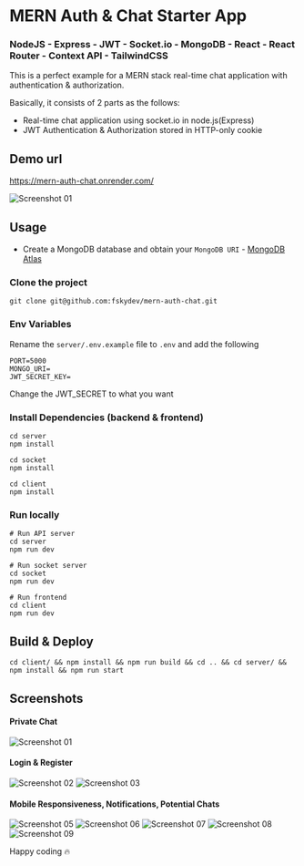 # MERN Auth & Chat Starter App

### NodeJS - Express - JWT -  Socket.io - MongoDB - React - React Router - Context API - TailwindCSS

This is a perfect example for a MERN stack real-time chat application with authentication & authorization.

Basically, it consists of 2 parts as the follows:
- Real-time chat application using socket.io in node.js(Express)
- JWT Authentication & Authorization stored in HTTP-only cookie

## Demo url
https://mern-auth-chat.onrender.com/

![Screenshot 01](https://github.com/fskydev/mern-auth-chat/assets/61609164/1f4ccc2e-bb9e-4e12-8674-624ba5dbdbf4)

## Usage
- Create a MongoDB database and obtain your `MongoDB URI` - [MongoDB Atlas](https://www.mongodb.com/cloud/atlas/register)
### Clone the project

```
git clone git@github.com:fskydev/mern-auth-chat.git
```

### Env Variables

Rename the `server/.env.example` file to `.env` and add the following

```
PORT=5000
MONGO_URI=
JWT_SECRET_KEY=
```

Change the JWT_SECRET to what you want

### Install Dependencies (backend & frontend)
```
cd server
npm install
```
```
cd socket
npm install
```
```
cd client
npm install
```
### Run locally

```
# Run API server
cd server
npm run dev
```
```
# Run socket server
cd socket
npm run dev
```
```
# Run frontend
cd client
npm run dev
```
## Build & Deploy
```
cd client/ && npm install && npm run build && cd .. && cd server/ && npm install && npm run start
```

## Screenshots
#### Private Chat

![Screenshot 01](https://github.com/fskydev/mern-auth-chat/assets/61609164/462a575f-aa61-4438-b04e-a60e55dffa38)

#### Login & Register

![Screenshot 02](https://github.com/fskydev/mern-auth-chat/assets/61609164/51573ef8-157d-42ff-a56c-05675955af0f)
![Screenshot 03](https://github.com/fskydev/mern-auth-chat/assets/61609164/83c359a7-76a4-4def-9d0b-e29b75317030)

#### Mobile Responsiveness, Notifications, Potential Chats

![Screenshot 05](https://github.com/fskydev/mern-auth-chat/assets/61609164/8773b161-aab8-4214-bafb-1524c32f2566)
![Screenshot 06](https://github.com/fskydev/mern-auth-chat/assets/61609164/3fbc2c50-3a78-4d44-af82-d5dd775ab8a0)
![Screenshot 07](https://github.com/fskydev/mern-auth-chat/assets/61609164/14c0185f-f1c8-4be7-8591-275feedee005)
![Screenshot 08](https://github.com/fskydev/mern-auth-chat/assets/61609164/0e9952a8-9b89-4676-871f-4b21e1527656)
![Screenshot 09](https://github.com/fskydev/mern-auth-chat/assets/61609164/1662c49e-5ee5-4ede-8e7d-69f1da180fb6)

Happy coding 🔥
